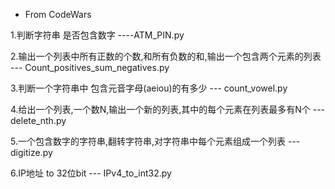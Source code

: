 * From CodeWars


1.判断字符串 是否包含数字  ----ATM_PIN.py

2.输出一个列表中所有正数的个数,和所有负数的和,输出一个包含两个元素的列表  --- Count_positives_sum_negatives.py

3.判断一个字符串中 包含元音字母(aeiou)的有多少 --- count_vowel.py

4.给出一个列表,一个数N,输出一个新的列表,其中的每个元素在列表最多有N个 --- delete_nth.py

5.一个包含数字的字符串,翻转字符串,对字符串中每个元素组成一个列表 ---digitize.py

6.IP地址 to 32位bit --- IPv4_to_int32.py

